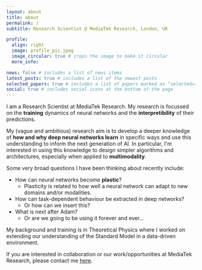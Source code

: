 ```yaml
---
layout: about
title: about
permalink: /
subtitle: Research Scientist @ MediaTek Research, London, UK

profile:
  align: right
  image: profile_pic.jpeg
  image_circular: true # crops the image to make it circular
  more_info:

news: false # includes a list of news items
latest_posts: true # includes a list of the newest posts
selected_papers: true # includes a list of papers marked as "selected={true}"
social: true # includes social icons at the bottom of the page
---
```


I am a Research Scientist at MediaTek Research. My research is focussed on the **training** dynamics of neural networks and the **interpretibility** of their predictions. 

My (vague and ambitious) research aim is to develop a deeper knowledge of **how and why deep neural networks learn** in specific ways and use this understanding to inform the next generation of AI. In particular, I'm interested in using this knowledge to design simpler algorithms and architectures, especially when applied to **multimodality**.

Some very broad questions I have been thinking about recently include:

- How can neural networks become **plastic**?
  - Plasticity is related to how well a neural network can adapt to new domains and/or modalities.
- How can task-dependent behaviour be extracted in deep networks?
  - Or how can we insert this?
- What is next after Adam?
  - Or are we going to be using it forever and ever...

My background and training is in Theoretical Physics where I worked on extending our understanding of the Standard Model in a data-driven environment.

If you are interested in collaboration or our work/opportunities at MediaTek Research, please contact me [here](mailto:jamie.mcgowan@mtkresearch.com).